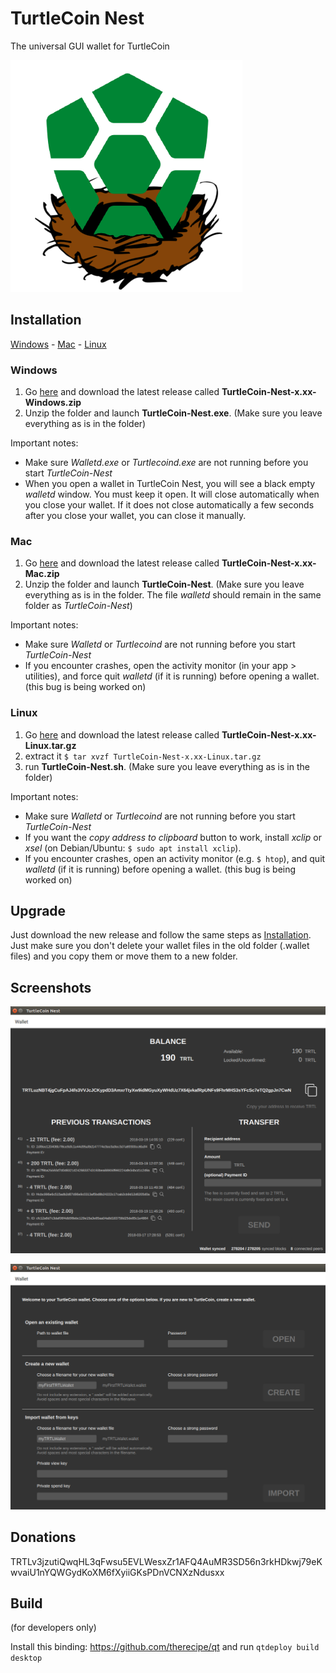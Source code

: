 # TurtleCoin Nest

The universal GUI wallet for TurtleCoin

![Logo](/turtlecoinnestlogo.png)

## Installation

[Windows](#windows) - [Mac](#mac) - [Linux](#linux)

### Windows

1. Go [here](https://github.com/woodyjon/TurtleCoin-Nest/releases) and download the latest release called **TurtleCoin-Nest-x.xx-Windows.zip**
2. Unzip the folder and launch **TurtleCoin-Nest.exe**. (Make sure you leave everything as is in the folder)

Important notes:

* Make sure *Walletd.exe* or *Turtlecoind.exe* are not running before you start *TurtleCoin-Nest*
* When you open a wallet in TurtleCoin Nest, you will see a black empty *walletd* window. You must keep it open. It will close automatically when you close your wallet. If it does not close automatically a few seconds after you close your wallet, you can close it manually.

### Mac

1. Go [here](https://github.com/woodyjon/TurtleCoin-Nest/releases) and download the latest release called **TurtleCoin-Nest-x.xx-Mac.zip**
2. Unzip the folder and launch **TurtleCoin-Nest**. (Make sure you leave everything as is in the folder. The file *walletd* should remain in the same folder as *TurtleCoin-Nest*)

Important notes:

* Make sure *Walletd* or *Turtlecoind* are not running before you start *TurtleCoin-Nest*
* If you encounter crashes, open the activity monitor (in your app > utilities), and force quit *walletd* (if it is running) before opening a wallet. (this bug is being worked on)

### Linux

1. Go [here](https://github.com/woodyjon/TurtleCoin-Nest/releases) and download the latest release called **TurtleCoin-Nest-x.xx-Linux.tar.gz**
2. extract it
`$ tar xvzf TurtleCoin-Nest-x.xx-Linux.tar.gz`
3. run **TurtleCoin-Nest.sh**. (Make sure you leave everything as is in the folder)

Important notes:

* Make sure *Walletd* or *Turtlecoind* are not running before you start *TurtleCoin-Nest*
* If you want the *copy address to clipboard* button to work, install *xclip* or *xsel* (on Debian/Ubuntu: `$ sudo apt install xclip`).
* If you encounter crashes, open an activity monitor (e.g. `$ htop`), and quit *walletd* (if it is running) before opening a wallet. (this bug is being worked on)

## Upgrade

Just download the new release and follow the same steps as [Installation](#installation). Just make sure you don't delete your wallet files in the old folder (.wallet files) and you copy them or move them to a new folder.

## Screenshots

![Main Screen](/Screenshots/MainScreen.png)

![Open Wallet](/Screenshots/OpenWallet.png)

## Donations

TRTLv3jzutiQwqHL3qFwsu5EVLWesxZr1AFQ4AuMR3SD56n3rkHDkwj79eKwvaiU1nYQWGydKoXM6fXyiiGKsPDnVCNXzNdusxx

## Build

(for developers only)

Install this binding: https://github.com/therecipe/qt and run `qtdeploy build desktop`
